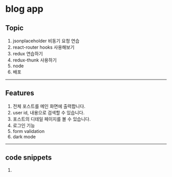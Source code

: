 # blog app

## Topic

1. jsonplaceholder 비동기 요청 연습
2. react-router hooks 사용해보기
3. redux 연습하기
4. redux-thunk 사용하기
5. node
6. 배포

---

## Features

1. 전체 포스트를 메인 화면에 출력합니다.
2. user id, 내용으로 검색할 수 있습니다.
3. 포스트의 디테일 페이지를 볼 수 있습니다.
4. 로그인 기능
5. form validation
6. dark mode

---

## code snippets

1.

```jsx

```
